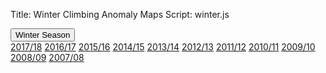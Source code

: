 Title: Winter Climbing Anomaly Maps
Script: winter.js

<style>

.landmass {
  fill: #ddd;
}

.states {
  fill: none;
  stroke: #fff;
  stroke-linejoin: round;
}

.hexagon {
  fill: steelblue;
  stroke: black;
  stroke-width: 1000;
}

</style>
<div class="row">
<div class="col">

<div class="dropdown">
  <button class="btn btn-info dropdown-toggle" 
  type="button" id="dropdownMenuButton" data-toggle="dropdown" 
  aria-haspopup="true" aria-expanded="false">Winter Season
  </button>
  <div class="dropdown-menu" aria-labelledby="dropdownMenuButton">
    <a class="dropdown-item" href="#">2017/18</a>
    <a class="dropdown-item" href="#">2016/17</a>
    <a class="dropdown-item" href="#">2015/16</a>
    <a class="dropdown-item" href="#">2014/15</a>
    <a class="dropdown-item" href="#">2013/14</a>
    <a class="dropdown-item" href="#">2012/13</a>
    <a class="dropdown-item" href="#">2011/12</a>
    <a class="dropdown-item" href="#">2010/11</a>
    <a class="dropdown-item" href="#">2009/10</a>
    <a class="dropdown-item" href="#">2008/09</a>
    <a class="dropdown-item" href="#">2007/08</a>
  </div>
</div>

<div class="col">

<div class="dropdown">
</div>

</div>
<div>
<div class="row">
<div class="col" id="map_1"></div>
<div class="col" id="map_2"></div>
</div>
